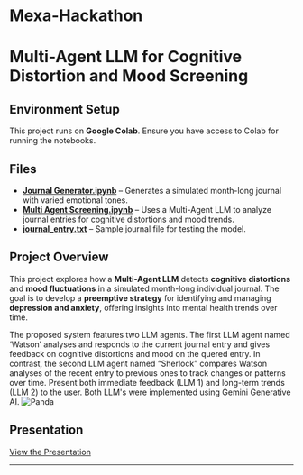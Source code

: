 # Mexa-Hackathon
# Multi-Agent LLM for Cognitive Distortion and Mood Screening  

## Environment Setup  
This project runs on **Google Colab**. Ensure you have access to Colab for running the notebooks.  

## Files  
- **[Journal Generator.ipynb](https://colab.research.google.com/drive/1seJBtV8bknMxI2Hp8vxURWFwn5u8sSf5?usp=sharing)** – Generates a simulated month-long journal with varied emotional tones.  
- **[Multi Agent Screening.ipynb](https://colab.research.google.com/drive/1mZHELhkJpRcCDHkSdmyvMNcTlvy4G-Jh?usp=sharing)** – Uses a Multi-Agent LLM to analyze journal entries for cognitive distortions and mood trends.  
- **[journal_entry.txt](journal_entry.txt)** – Sample journal file for testing the model.  

## Project Overview  
This project explores how a **Multi-Agent LLM** detects **cognitive distortions** and **mood fluctuations** in a simulated month-long individual journal. The goal is to develop a **preemptive strategy** for identifying and managing **depression and anxiety**, offering insights into mental health trends over time.  

The proposed system features two LLM agents. The first LLM agent named ‘Watson’ analyses and responds to the current journal entry and gives feedback on cognitive distortions and mood on the quered entry. In contrast, the second LLM agent named “Sherlock” compares Watson analyses of the recent entry to previous ones to track changes or patterns over time. Present both immediate feedback (LLM 1) and long-term trends (LLM 2) to the user. Both LLM's were implemented using Gemini Generative AI.
![Panda](https://github.com/user-attachments/assets/21c7ce1d-6d0a-464b-bd1e-6c137ba246fb)



## Presentation  
[View the Presentation](https://docs.google.com/presentation/d/1nhYHsb1yFmGZ3mNETs_Igq-GEx27BHaAjgssCIJXVnA/edit?usp=sharing)  

---

